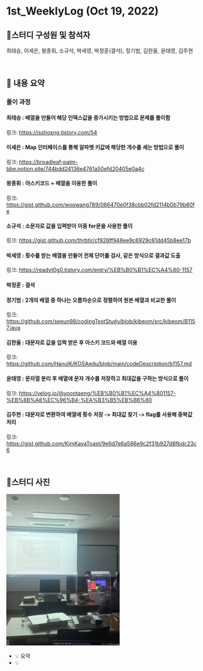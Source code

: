 # 1st_WeeklyLog (Oct 19, 2022)

## 🔻**스터디 구성원 및 참석자**

최태승, 이세은, 왕종휘, 소규석, 박세영, 박정훈(결석), 정기범, 김한울, 윤태영, 김주현

<br>

## 🔻 **내용 요약**

### 풀이 과정

#### 최태승 : 배열을 만들어 해당 인덱스값을 증가시키는 방법으로 문제를 풀이함
링크: https://isshosng.tistory.com/54

#### 이세은 : Map 인터페이스를 통해 알파벳 키값에 해당한 개수를 세는 방법으로 풀이
링크: https://broadleaf-palm-bbe.notion.site/744bdd24136e4761a50efd20405e0a4c

#### 왕종휘 : 아스키코드 + 배열을 이용한 풀이
링크: https://gist.github.com/woowang789/066470e0f38cbb02fd2114b0b79b80fe

#### 소규석 : 소문자로 값을 입력받아 이중 for문을 사용한 풀이
링크: https://gist.github.com/thrbtjr/cf926ff948ee9c6929c61dd45b8ee17b

#### 박세영 : 횟수를 받는 배열을 만들어 전체 단어를 검사, 같은 방식으로 결과값 도출
링크: https://readyt0g0.tistory.com/entry/%EB%B0%B1%EC%A4%80-1157

#### 박정훈 : 결석

#### 정기범 : 2개의 배열 중 하나는 오름차순으로 정렬하여 원본 배열과 비교한 풀이 
링크: https://github.com/seeun98/codingTestStudy/blob/kibeom/src/kibeom/B1157.java

#### 김한울 : 대문자로 값을 입력 받은 후 아스키 코드와 배열 이용
링크: https://github.com/HanulK/KOSAedu/blob/main/codeDescription/b1157.md

#### 윤태영 : 문자열 분리 후 배열에 문자 개수를 저장하고 최대값을 구하는 방식으로 풀이
링크: https://velog.io/@yoontaeng/%EB%B0%B1%EC%A4%801157-%EB%8B%A8%EC%96%B4-%EA%B3%B5%EB%B6%80

#### 김주현 : 대문자로 변환하여 배열에 횟수 저장 -> 최대값 찾기 -> flag를 사용해 중복값 처리
링크: https://gist.github.com/KimKayaToast/9e6d7e6a586e9c2f31b927d8fbdc23c6


<br>

## 🔻**스터디 사진**
<img width="300px" alt="image" src="../image/1st_weekly_img1.jpeg">



<aside>

 - 💡 요약
 - 💡 

</aside>
